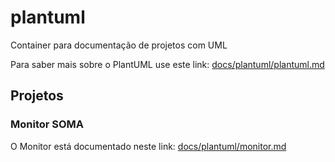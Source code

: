 # plantuml

Container para documentação de projetos com UML

Para saber mais sobre o PlantUML use este link: [docs/plantuml/plantuml.md](docs/plantuml/plantuml.md)

## Projetos

### Monitor SOMA

O Monitor está documentado neste link: [docs/plantuml/monitor.md](docs/plantuml/monitor.md)

